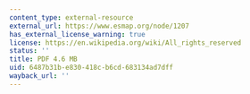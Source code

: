 ```yaml
---
content_type: external-resource
external_url: https://www.esmap.org/node/1207
has_external_license_warning: true
license: https://en.wikipedia.org/wiki/All_rights_reserved
status: ''
title: PDF 4.6 MB
uid: 6487b31b-e830-418c-b6cd-683134ad7dff
wayback_url: ''
---
```

